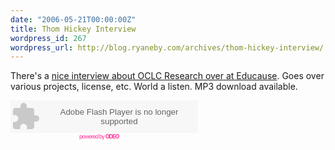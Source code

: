 ```yaml
---
date: "2006-05-21T00:00:00Z"
title: Thom Hickey Interview
wordpress_id: 267
wordpress_url: http://blog.ryaneby.com/archives/thom-hickey-interview/
---
```

There's a <a href="http://connect.educause.edu/OCLC_Thomas_Hickey_Interview">nice interview about OCLC Research over at Educause</a>. Goes over various projects, license, etc. World a listen. MP3 download available.

<embed src="http://www.odeo.com/flash/audio_player_standard_gray.swf" quality="high" width="300" height="52" name="audio_player_standard_gray" align="middle" allowScriptAccess="always" wmode="transparent"  type="application/x-shockwave-flash" flashvars="valid_sample_rate=true&external_url=http://connect.educause.edu/files/active/0/thomashickeyoclc.mp3" pluginspage="http://www.macromedia.com/go/getflashplayer" /><br /><a style="font-size: 9px; padding-left: 110px; color: #f39; letter-spacing: -1px; text-decoration: none" href="http://odeo.com/audio/1209678/view">powered by <strong>ODEO</strong></a>
